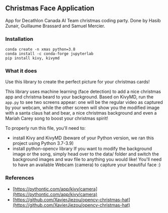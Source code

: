 ## Christmas Face Application

App for Decathlon Canada AI Team christmas coding party. Done by Hasib Zunair, Guillaume Brassard and 
Samuel Mercier. 

### Installation

```
conda create -n xmas python=3.8
conda install -c conda-forge jupyterlab
pip install kivy, kivymd
```

### What it does

Use this library to create the perfect picture for your christmas cards!

This library uses machine learning (face detection) to add a nice christmas app and christma beard to your background. Based on KivyMD, run the `app.py` to see two screens appear: one will be the regular video as captured by your webcam, while the other screen will show you
the modified image with a santa claus hat and bear, a nice christmas background and even a Mariah Carey song to boost your christmas spirit!

To properly run this file, you'll need to:
- install Kivy and KivyMD (beware of your Python version, we ran this project using Python 3.7-3.9)
- install python-opencv library
If you want to modify the background image or the song, simply head over to the data/ folder and switch the background images and wav file to anything you would like!
You'll need to have an available Webcam (camera) to capture your beautiful face :) 


### References
* [https://pythontic.com/app/kivy/camera](https://pythontic.com/app/kivy/camera)
* [https://github.com/XavierJiezou/opencv-christmas-hat](https://github.com/XavierJiezou/opencv-christmas-hat)